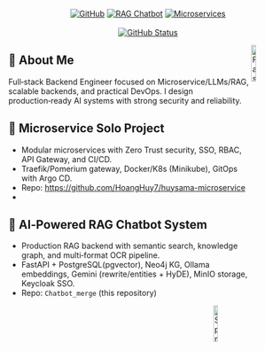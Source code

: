 <p align="center">
<a href="https://github.com/HoangHuy7"><img alt="GitHub" src="https://img.shields.io/badge/GitHub-@HoangHuy7-181717?logo=github"/></a>
<a href="https://github.com/HoangHuy7/Chatbot_merge"><img alt="RAG Chatbot" src="https://img.shields.io/badge/Project-RAG%20Chatbot-0b5fff?logo=fastapi&logoColor=white"/></a>
<a href="https://github.com/HoangHuy7/huysama-microservice"><img alt="Microservices" src="https://img.shields.io/badge/Project-Microservices-2bbc8a?logo=spring&logoColor=white"/></a></br></br>
<a href="https://github.com/HoangHuy7"><img alt="GitHub Status" src="https://github-readme-stats.vercel.app/api?username=HoangHuy7&hide=contribs&show_icons=true&include_all_commits=true&count_private=true"/></a>
</p>

<a href="https://github.com/HoangHuy7/Chatbot_merge">
<img alt="FastAPI" src="https://cdn.simpleicons.org/fastapi/009688" width="13%" align="right"/>
</a>

## 👋 About Me

Full‑stack Backend Engineer focused on Microservice/LLMs/RAG, scalable backends, and practical DevOps. I design production‑ready AI systems with strong security and reliability.

## 🧩 Microservice Solo Project
- Modular microservices with Zero Trust security, SSO, RBAC, API Gateway, and CI/CD.
- Traefik/Pomerium gateway, Docker/K8s (Minikube), GitOps with Argo CD.
- Repo: https://github.com/HoangHuy7/huysama-microservice
- 
## 🧠 AI‑Powered RAG Chatbot System
- Production RAG backend with semantic search, knowledge graph, and multi‑format OCR pipeline.
- FastAPI + PostgreSQL(pgvector), Neo4j KG, Ollama embeddings, Gemini (rewrite/entities + HyDE), MinIO storage, Keycloak SSO.
- Repo: `Chatbot_merge` (this repository)

<a href="https://github.com/HoangHuy7/huysama-microservice">
<img alt="Spring Boot" src="https://cdn.simpleicons.org/springboot/6DB33F" width="13%" align="right"/>
</a>



